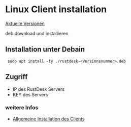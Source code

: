# Linux Client installation

[Aktuelle Versionen ](https://github.com/rustdesk/rustdesk/releases)

deb download und installieren

## Installation unter Debain

     sudo apt install -fy ./rustdesk-<Versionsnummer>.deb

## Zugriff

+ IP des RustDesk Servers
+ KEY des Servers


### weitere Infos
+ [Allgemeine Installation des Clients](https://rustdesk.com/docs/de/client/)

